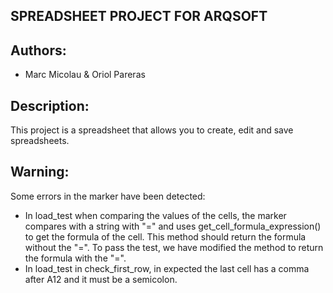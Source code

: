 ## SPREADSHEET PROJECT FOR ARQSOFT
## Authors:
- Marc Micolau & Oriol Pareras

## Description:
This project is a spreadsheet that allows you to create, edit and save spreadsheets.

## Warning:
Some errors in the marker have been detected:
- In load_test when comparing the values of the cells, the marker compares with a string with "=" and uses
get_cell_formula_expression() to get the formula of the cell. This method should return the formula without
the "=". To pass the test, we have modified the method to return the formula with the "=".
- In load_test in check_first_row, in expected the last cell has a comma after A12 and it must be a semicolon.